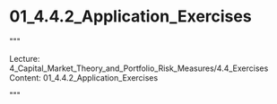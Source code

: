 # 01_4.4.2_Application_Exercises

"""

Lecture: 4_Capital_Market_Theory_and_Portfolio_Risk_Measures/4.4_Exercises
Content: 01_4.4.2_Application_Exercises

"""

